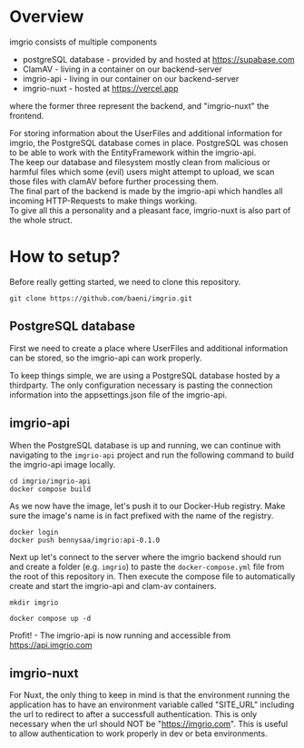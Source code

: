 # Overview

imgrio consists of multiple components

- postgreSQL database   - provided by and hosted at https://supabase.com
- ClamAV                - living in a container on our backend-server
- imgrio-api            - living in our container on our backend-server
- imgrio-nuxt           - hosted at https://vercel.app

where the former three represent the backend, and "imgrio-nuxt" the frontend.

For storing information about the UserFiles and additional information for imgrio, the PostgreSQL database comes in place. PostgreSQL was chosen to be able to work with the EntityFramework within the imgrio-api.<br>
The keep our database and filesystem mostly clean from malicious or harmful files which some (evil) users might attempt to upload, we scan those files with clamAV before further processing them.<br>
The final part of the backend is made by the imgrio-api which handles all incoming HTTP-Requests to make things working.<br>
To give all this a personality and a pleasant face, imgrio-nuxt is also part of the whole struct.

# How to setup?

Before really getting started, we need to clone this repository.

```
git clone https://github.com/baeni/imgrio.git

```

## PostgreSQL database

First we need to create a place where UserFiles and additional information can be stored, so the imgrio-api can work properly.

To keep things simple, we are using a PostgreSQL database hosted by a thirdparty. The only configuration necessary is pasting the connection information into the appsettings.json file of the imgrio-api.

## imgrio-api

When the PostgreSQL database is up and running, we can continue with navigating to the `imgrio-api` project and run the following command to build the imgrio-api image locally.

```
cd imgrio/imgrio-api
docker compose build
```

As we now have the image, let's push it to our Docker-Hub registry. Make sure the image's name is in fact prefixed with the name of the registry.

```
docker login
docker push bennysaa/imgrio:api-0.1.0
```

Next up let's connect to the server where the imgrio backend should run and create a folder (e.g. `imgrio`) to paste the `docker-compose.yml` file from the root of this repository in.
Then execute the compose file to automatically create and start the imgrio-api and clam-av containers.

```
mkdir imgrio

```

```
docker compose up -d

```

Profit! - The imgrio-api is now running and accessible from https://api.imgrio.com

## imgrio-nuxt

For Nuxt, the only thing to keep in mind is that the environment running the application has to have an environment variable called "SITE_URL" including the url to redirect to after a successfull authentication. This is only necessary when the url should NOT be "https://imgrio.com". This is useful to allow authentication to work properly in dev or beta environments.
